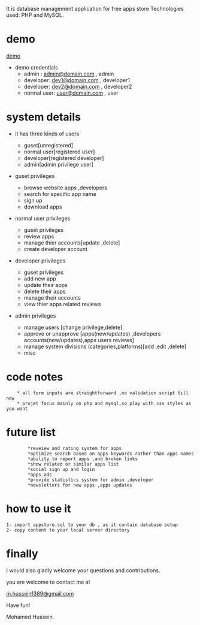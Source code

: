 It is database management application for free apps store 
Technologies used: PHP and MySQL.

demo
====

[demo](https://freeappstore.000webhostapp.com/)

* demo credentials 
	* admin :   admin@domain.com , admin
	* developer: dev1@domain.com , developer1
	* developer: dev2@domain.com , developer2
	* normal user: user@domain.com , user
	
system details
==============

* it has three kinds of users 
	* guset[unregistered] 
	* normal user[registered user]	
	* developer[registered developer]	
	* admin[admin privilege user]

* guset privileges
	* browse website apps ,developers 
	* search for specific app name
	* sign up 
	* download apps

* normal user privileges
	* guset privileges
	* review apps
	* manage thier accounts[update ,delete]
	* create developer account

* developer privileges
	* guset privileges
	* add new app 
	* update their apps
	* delete their apps
	* manage their accounts
	* view thier apps related reviews 
	
* admin privileges
	* manage users [change privilege,delete]
	* approve or unapprove  [apps(new/updates) ,developers accounts(new/updates),apps users reviews]
	* manage system divisions (categories,platforms)[add ,edit ,delete]
	* misc


code notes
==========
		* all form inputs are straightforward ,no validation script till now
        * projet focus mainly on php and mysql,so play with css styles as you want
		
		
		

future list
============
			*reveiew and rating system for apps 
			*optimize search based on apps keywords rather than apps names
			*ability to report apps ,and broken links 
			*show related or similar apps list 
			*social sign up and login 
			*apps ads
			*provide statistics system for admin ,developer
			*newsletters for new apps ,apps updates
			
how to use it 
=============
	1- import appstore.sql to your db , as it contain database setup 
	2- copy content to your local server directory 

	
	
	
finally
=======
	
I would also gladly welcome your questions and contributions.

you are welcome to contact me at

m.hussein1389@gmail.com

Have fun!

Mohamed Hussein.		
